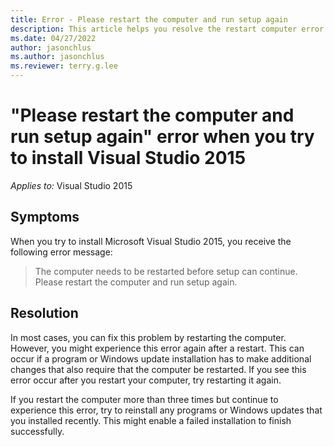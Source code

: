 ```yaml
---
title: Error - Please restart the computer and run setup again
description: This article helps you resolve the restart computer error.
ms.date: 04/27/2022
author: jasonchlus
ms.author: jasonchlus
ms.reviewer: terry.g.lee
---
```


# "Please restart the computer and run setup again" error when you try to install Visual Studio 2015

_Applies to:_&nbsp;Visual Studio 2015

## Symptoms

When you try to install Microsoft Visual Studio 2015, you receive the following error message:

> The computer needs to be restarted before setup can continue. Please restart the computer and run setup again.

## Resolution

In most cases, you can fix this problem by restarting the computer. However, you might experience this error again after a restart. This can occur if a program or Windows update installation has to make additional changes that also require that the computer be restarted. If you see this error occur after you restart your computer, try restarting it again.

If you restart the computer more than three times but continue to experience this error, try to reinstall any programs or Windows updates that you installed recently. This might enable a failed installation to finish successfully.

